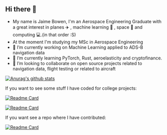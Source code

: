 ## Hi there 👋
- My name is Jaime Bowen, I'm an Aerospace Engineering Graduate with a great interest in planes ✈️ , machine learning 🤖 , space 🚀 and computing 💻.(in that order :S)
- At the moment I'm studying my MSc in Aerospace Engineering 
- 🔭 I’m currently working on Machine Learning applied to ADS-B navigation data
- 🌱 I’m currently learning PyTorch, Rust, aeroelasticity and cryptofinance.  
- 👯 I’m looking to collaborate on open source projects related to navigation data, flight testing or related to aircraft


[![Anurag's github stats](https://github-readme-stats.vercel.app/api?username=jaimebw)](https://github.com/anuraghazra/github-readme-stats)

If you want to see some stuff I have coded for college projects:

[![Readme Card](https://github-readme-stats.vercel.app/api/pin/?username=jaimebw&repo=practica-aleta)](https://github.com/anuraghazra/github-readme-stats)

[![Readme Card](https://github-readme-stats.vercel.app/api/pin/?username=jaimebw&repo=aeroetsiae)](https://github.com/anuraghazra/github-readme-stats)

If you want see a repo where I have contributed:

[![Readme Card](https://github-readme-stats.vercel.app/api/pin/?username=xoolive&repo=traffic)](https://github.com/anuraghazra/github-readme-stats)

<!--
**jaimebw/jaimebw** is a ✨ _special_ ✨ repository because its `README.md` (this file) appears on your GitHub profile.
[![Top Langs](https://github-readme-stats.vercel.app/api/top-langs/?username=jaimebw&langs_count=4)](https://github.com/anuraghazra/github-readme-stats)
Here are some ideas to get you started:

- 🔭 I’m currently working on ...
- 🌱 I’m currently learning ...

- 🤔 I’m looking for help with ...
- 💬 Ask me about ...
- 📫 How to reach me: ...
- 😄 Pronouns: ...
- ⚡ Fun fact: ...
-->
